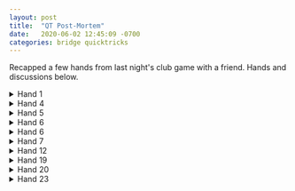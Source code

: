 ```yaml
---
layout: post
title:  "QT Post-Mortem"
date:   2020-06-02 12:45:09 -0700
categories: bridge quicktricks
---
```


Recapped a few hands from last night's club game with a friend. Hands and discussions below.

<details>
  <summary markdown='span'>Hand 1
  </summary>

  <iframe markdown='0'
    src="https://www.bridgebase.com/tools/handviewer.html?lin=st||pn|granola357,dhempling,Forrest_,chlifewish|md|3S5HQT743DA8CAKT84,SKQ76HK86DQ43C652,SA98432HA92DKT9CJ,SJTHJ5DJ7652CQ973|sv|o|rh||ah|Board%201|mb|1S|mb|P|mb|2H|mb|P|mb|2S|mb|P|mb|3N|mb|P|mb|4H|mb|P|mb|P|mb|P|pc|S6|pc|SA|pc|ST|pc|S5|pc|D9|pc|D2|pc|DA|pc|D3|pc|HQ|pc|HK|pc|HA|pc|H5|pc|H9|pc|HJ|pc|H3|pc|H6|pc|SJ|pc|H4|pc|S7|pc|S2|pc|HT|pc|H8|pc|H2|pc|C3|pc|D8|pc|D4|pc|DK|pc|D5|pc|CJ|pc|CQ|pc|CA|pc|C2|pc|CK|pc|C5|pc|S3|pc|C7|pc|CT|pc|C6|pc|DT|pc|C9|pc|C8|pc|SQ|pc|S4|pc|D6|mc|12|"
    height="480"
    width="720"
    allowfullscreen="allowfullscreen"> 
    </iframe>
```
Mark should rebid 3C
```
</details>

<details>
  <summary markdown='span'>Hand 4
  </summary>

  <iframe markdown='0'
    src="https://www.bridgebase.com/tools/handviewer.html?lin=st||pn|granola357,kristinebe,Forrest_,MT982|md|2ST52HT9873DJT65CT,SA963HDAKQ8732CK6,SQJ84HAQ542DC9753,SK7HKJ6D94CAQJ842|sv|b|rh||ah|Board%204|mb|1D|mb|D|mb|2C|mb|P|mb|2D|mb|P|mb|2N|mb|P|mb|3D|mb|P|mb|P|mb|P|pc|SQ|pc|SK|pc|S2|pc|S3|pc|D4|pc|D5|pc|DA|pc|H5|pc|DK|pc|C3|pc|D9|pc|D6|pc|DQ|pc|S4|pc|H6|pc|DT|pc|D8|pc|H2|pc|S7|pc|DJ|pc|S5|pc|SA|pc|S8|pc|HJ|pc|CK|pc|C5|pc|C2|pc|CT|pc|C6|pc|C7|pc|CA|pc|H3|pc|CQ|pc|H7|pc|S6|pc|C9|pc|CJ|pc|H8|pc|S9|pc|H4|mc|12|"
    height="480"
    width="720"
    allowfullscreen="allowfullscreen"> 
    </iframe>
```
chuhchung06/02/2020
strongly prefer :1H:
forrest06/02/2020
yeah i was going to ask about that
chuhchung06/02/2020
and east's :2C: call should be NF
as a general rule, prefer to overfcall the 5cM instead of doubling
forrest06/02/2020
yeah i thought i remembered you saying that before
but if double should be focused on the majors like we talked about yesterday
why not use that?
chuhchung06/02/2020
the problem is you will never find your 5-3 fit after this start
forrest06/02/2020
right
chuhchung06/02/2020
but if you overcall you often have the option of doubling later
also a strike against double - this hand is just pretty weak in high cards
so if partner passes....
forrest06/02/2020
yeah makes sense
chuhchung06/02/2020
heh, cute hand
i'm sure i would muck this up irl thru carelessness
oh i guess you're sort of still short an entry (or clubs don't break)
poop
i was thinking you could afford to check for 4-0 trumps onside
so win the SA at T1, cash the top diamond
and you can pick up 4-0 onside, but you have to overtake the club
i guess that means you can hook the club later. hahahahah
oh god. mayber declarer is really supposed to play for that given your double
ok whatever they're in 3D with a billion top tricks. io'll stop caring now
forrest06/02/2020
haha yeah
chuhchung06/02/2020
i can convince myself of it. i'm not sure i'd have the guts to do it...
declarer knows you have a diamond void, so you must have some 5404ish type of hand (otherwise wtf?)
so when the CT falls out of your partner, he repeats the diamond hook, it looks awfully right to try a club to the 8 now....
so SA. DA. spade to K. diamond finesse (mark splits)
CK overtaken, repeat the diamond finesse and draw trumps
club to the 8
13 tricks for a - because we're in 3D
lol
forrest06/02/2020
i think you gave dummy 3 diamonds there
chuhchung06/02/2020
OH
hi
ok i am not finessing diamonds imediately. NEXT
```
</details>

<details>
  <summary markdown='span'>Hand 5
  </summary>

  <iframe markdown='0'
    src="https://www.bridgebase.com/tools/handviewer.html?lin=st||pn|granola357,kristinebe,Forrest_,MT982|md|3SQ83HAT9DAQT2CQ43,SKTHK43D986543CA5,S9742HQ752DJCK972,SAJ65HJ86DK7CJT86|sv|n|rh||ah|Board%205|mb|P|mb|P|mb|1D|mb|P|mb|P|mb|D|mb|P|mb|1N|mb|P|mb|P|mb|P|pc|DJ|pc|D7|pc|DT|pc|D3|pc|S2|pc|S5|pc|SQ|pc|SK|pc|D4|pc|S4|pc|DK|pc|DA|pc|C3|pc|C5|pc|CK|pc|C6|pc|C9|pc|CT|pc|CQ|pc|CA|pc|D9|pc|S7|pc|H6|pc|DQ|pc|S3|pc|ST|pc|S9|pc|S6|pc|D5|pc|C2|pc|H8|pc|D2|pc|D8|pc|C7|pc|HJ|pc|C4|pc|D6|pc|H2|pc|SJ|pc|S8|pc|HK|pc|H5|pc|C8|pc|HA|pc|H9|pc|H3|pc|H7|pc|CJ|pc|HT|pc|H4|pc|HQ|pc|SA|"
    height="480"
    width="720"
    allowfullscreen="allowfullscreen"> 
    </iframe>
```
forrest06/02/2020
http://www.bridgebase.com/tools/handviewer.html?bbo=y&myhand=M-3481468728-1591062304 this one i got a phone call during the bidding and messed up
thought they opened 1d not mark
chuhchung06/02/2020
sounds like me playing during work
agh
please tell mark not to play DT at T1
also S8 at T2
finessing dummy's J
you should also not come out C9 when you're in haha
mark should also shift to HT instead of a club
have i picked apart this hand enough yet?
forrest06/02/2020
yeah i figured out that was bad after i did it
re c9
would you lead dJ?
chuhchung06/02/2020
nah
H2 for me
forrest06/02/2020
yeah in hindsight that also seemed bad
chuhchung06/02/2020
so i guess to summarize
1) diamond lead seems bad. singleton in partner's "suit" usually doesn't fare well. usually opponents have the length on this sort of auction
2) don't signal with a trick (DT)
3) finesse dummy's honor (8, not Q). mark basically has to hope that you have some holding to the T9. going in Q is really bad when declarer has K... and if you have the K, declarer now has a finesse against you anyway
4) club shift is bad. we know declarer doesn't have 4 hearts (auction) so we can safely go after hearts here
5) return the C2, original 4th. mark has a chance of getting it right now by ducking the trick entirely (COUNT!)
to emphasize point 1, if partner opened 1M i would still not lead their suit if i had a small stiff. stiff honor.... yea probably. otherwise definitely just lead my own 5 card suit. surprise!
forrest06/02/2020
looking
chuhchung06/02/2020
@HeavyDluxe look i'm a big ol meanie
forrest06/02/2020
re 5) - what's the general rule for how that works
if i lead a new suit, lead as if it were opening lead?
err i guess it's not a new suit
chuhchung06/02/2020
when partner shifts to a suit (attitude), we make our mandatory 3rd hand play
then, we continue as if returning partner's opening lead
assuming there's no technical issue at hand (like having to unblock, or holding a trick, blah blah)
so high from remaining doubleton, or low/4th from original 4/5. sometimes even low from original 5
forrest06/02/2020
"when partner shifts to a suit (attitude)" - you mean this is an attitude situation because partner led the suit or something else
like if mark played the A i'd show attitude
chuhchung06/02/2020
no, attitude shifts in the middle of the hand
when shifting to a new suit, lo shows interest, hi denies interest
afaik this is standard
forrest06/02/2020
ah ok - even playing right-side-up?
chuhchung06/02/2020
yes
upsidedown or upsideup, it's always this way
don't ask me why
i guess because it works
forrest06/02/2020
it's like top of nothing
chuhchung06/02/2020
yes
forrest06/02/2020
i suppose
chuhchung06/02/2020
so if dummy has the beautiful xxx and mark decides to attack it, he needs to give you his attitude
that way, when you have something like KQxx, you'll know whether to return the suit or not
if mark shifts hi, you win your Q and sit there and wait for the encore
if mark shifts low, you win your Q and return it (ORIGINAL 4th!)
forrest06/02/2020
got it
chuhchung06/02/2020
oh one more thing about the S8 play
it's easily the one that's least clear. but it's good to learn the foundation so we know when to violate it
and that one's one of the tougher principles
forrest06/02/2020
yeah i see why it makes sense looking at this hand
at the table the 8 feels really low
chuhchung06/02/2020
with the 0 gapper it is obvious (QT over J)
1 gapper i think it is "clear" once it's been shown to you (Q9 over J)
it extends to even lower spots too... but now it's getting more and more about hand reading and consturction
```
</details>

<details>
  <summary markdown='span'>Hand 6
  </summary>

  <iframe markdown='0'
    src="https://www.bridgebase.com/tools/handviewer.html?lin=st||pn|granola357,kristinebe,Forrest_,MT982|md|4SAQJT9765HT2D97C5,S4HAKQJ43DAT8CA83,SK832H7DK5432CQT4,SH9865DQJ6CKJ9762|sv|e|rh||ah|Board%206|mb|P|mb|1S|mb|2H|mb|3H|an|limit%20raise%20or%20better|mb|D|mb|4S|mb|P|mb|P|mb|P|pc|HA|pc|H7|pc|H5|pc|H2|pc|CA|pc|C4|pc|C9|pc|C5|pc|DA|pc|D2|pc|D6|pc|D7|pc|C3|pc|CT|pc|CJ|pc|S5|pc|SA|pc|S4|pc|S2|pc|H6|pc|D9|pc|D8|pc|DK|pc|DJ|mc|10|"
    height="480"
    width="720"
    allowfullscreen="allowfullscreen"> 
    </iframe>
```
forrest06/02/2020
I told Mark i'd open this :4S:
chuhchung06/02/2020
yeah textbook :4S:
wow west is really passive
forrest06/02/2020
yeah i don't really get double from east either
chuhchung06/02/2020
yea...
forrest06/02/2020
i would assume double would show 2 hearts or something?
chuhchung06/02/2020
i think double shows "i would have raised to :3H:"
but, well, that's an insane evaluation :stuck_out_tongue:
```
</details>

<details>
  <summary markdown='span'>Hand 6
  </summary>

  <iframe markdown='0'
    src="https://www.bridgebase.com/tools/handviewer.html?lin=st||pn|granola357,kristinebe,Forrest_,MT982|md|4SAQJT9765HT2D97C5,S4HAKQJ43DAT8CA83,SK832H7DK5432CQT4,SH9865DQJ6CKJ9762|sv|e|rh||ah|Board%206|mb|P|mb|1S|mb|2H|mb|3H|an|limit%20raise%20or%20better|mb|D|mb|4S|mb|P|mb|P|mb|P|pc|HA|pc|H7|pc|H5|pc|H2|pc|CA|pc|C4|pc|C9|pc|C5|pc|DA|pc|D2|pc|D6|pc|D7|pc|C3|pc|CT|pc|CJ|pc|S5|pc|SA|pc|S4|pc|S2|pc|H6|pc|D9|pc|D8|pc|DK|pc|DJ|mc|10|"
    height="480"
    width="720"
    allowfullscreen="allowfullscreen"> 
    </iframe>
```
forrest06/02/2020
I told Mark i'd open this :4S:
chuhchung06/02/2020
yeah textbook :4S:
wow west is really passive
forrest06/02/2020
yeah i don't really get double from east either
chuhchung06/02/2020
yea...
forrest06/02/2020
i would assume double would show 2 hearts or something?
chuhchung06/02/2020
i think double shows "i would have raised to :3H:"
but, well, that's an insane evaluation :stuck_out_tongue:
```
</details>

<details>
  <summary markdown='span'>Hand 7
  </summary>

  <iframe markdown='0'
    src="https://www.bridgebase.com/tools/handviewer.html?lin=st||pn|granola357,yellap,Forrest_,Booboo2005|md|1SAK96HJDAK983CK75,SQ87543HT52D5CT83,ST2HA863DQ64CAJ62,SJHKQ974DJT72CQ94|sv|b|rh||ah|Board%207|mb|1D|mb|P|mb|1H|mb|P|mb|1S|mb|P|mb|2N|mb|P|mb|3N|mb|P|mb|P|mb|P|pc|C4|pc|C5|pc|CT|pc|CJ|pc|DQ|pc|D2|pc|D3|pc|D5|pc|D4|pc|D7|pc|DA|pc|S3|pc|C7|pc|C3|pc|CA|pc|C9|pc|D6|pc|DJ|pc|DK|pc|H2|pc|CK|pc|C8|pc|C2|pc|CQ|pc|D9|pc|H5|pc|H3|pc|DT|pc|HQ|pc|HJ|pc|HT|pc|HA|pc|C6|pc|H4|pc|S6|pc|S4|pc|S2|pc|SJ|pc|SA|pc|S5|pc|D8|pc|S7|pc|H6|pc|H7|pc|SK|pc|S8|pc|ST|pc|H9|pc|S9|pc|SQ|pc|H8|pc|HK|"
    height="480"
    width="720"
    allowfullscreen="allowfullscreen"> 
    </iframe>
```
forrest06/02/2020
Wasn't sure how to apply invite soundly here
since mark isn't for sure 12-14 balanced (though he could be)
chuhchung06/02/2020
i just rebid 1N
which in effect shuts down partner when he is 12-14
haha
forrest06/02/2020
haha
ok so here i bid :1N: and mark just bids :3N: ?
or invites w/ 2n?
i guess we have at least 24 so you just bid it
chuhchung06/02/2020
can just kick it in
2N is fine too. doesn't matter too much
forrest06/02/2020
i transported back to my hand to take the d hook but that was a waste since E has JT
chuhchung06/02/2020
you should also cash the diamond suit differently
everyone teaches "high card from the short side" but that's simply wrong :/
it should be, final card from the short side
forrest06/02/2020
yeah i can see that here
chuhchung06/02/2020
so cash DA first. if an honor falls out of W, cross to the Q. now you are in the correct hand already
so it's final card from the short side
really dislike E's lead
i would lead a heart... the H4. which loses a trick in a much more hilarious fashion
forrest06/02/2020
i remember thonking after winning the DK and figured out i needed to play CK now to get a club trick if they split 3-3
so that was good I think
chuhchung06/02/2020
:thumbsup:
yeah you took a good numbah of tricks
forrest06/02/2020
i assume club was just "the unbid suit"
but yeah i'd lead a heart or a diamond
probably heart
chuhchung06/02/2020
don't be afraid to lead the suits where they just make a 1 over 1 response
we bid it on 4 little. just attack
i won't be intimidated!
forrest06/02/2020
yeah and you really get em if they psyched to prevent it
chuhchung06/02/2020
too often it's just your suit to play
forrest06/02/2020
not that i have to worry about that much
chuhchung06/02/2020
yeah, the psych isn't that frequent. even against me :stuck_out_tongue:
it's just your trick source. gotta play it
and fwiw, when leading from a 5 card suit into declarer's 4 card suit, lead 5th
often you cannot spare the 4th spot
forrest06/02/2020
makes sense
and it would make sense for parter to play you for 5 even if you led the 2
chuhchung06/02/2020
yes
forrest06/02/2020
since they showed 4
chuhchung06/02/2020
otherwise why did i lead it
yep
honestly i probably lead low too much from HH9
should try the big one more. it works here...
but from HHxxx, def small
ok. mental note to lead H from HH9xx
forrest06/02/2020
yeah some people made 12 tricks on a heart lead and then misdefense
but whatever
chuhchung06/02/2020
you only have 8 tricks on the HK lead right? what a difference
you will test diamonds, womp womp, hook the club, down we go
go down 2 even
```
</details>

<details>
  <summary markdown='span'>Hand 12
  </summary>

  <iframe markdown='0'
    src="https://www.bridgebase.com/tools/handviewer.html?lin=st||pn|granola357,Sue_D,Forrest_,MarthaSF|md|2SAJ983HT832D4CKJ9,SKT72HKQ9D987CQ43,S54HAJ64DJ632CAT2,SQ6H75DAKQT5C8765|sv|n|rh||ah|Board%2012|mb|P|mb|P|mb|P|mb|1S|mb|P|mb|1N|mb|P|mb|P|mb|P|pc|DA|pc|D4|pc|D7|pc|D2|pc|DK|pc|H2|pc|D8|pc|D3|pc|DQ|pc|S3|pc|D9|pc|D6|pc|D5|pc|H3|pc|S2|pc|DJ|pc|C2|pc|C5|pc|CK|pc|C3|pc|HT|pc|HK|pc|HA|pc|H5|pc|H4|pc|H7|pc|H8|pc|H9|pc|HQ|pc|H6|pc|C6|pc|S8|pc|ST|pc|S4|pc|SQ|pc|SA|pc|CJ|pc|CQ|pc|CA|pc|C7|pc|HJ|pc|C8|pc|S9|pc|C4|pc|CT|pc|S6|pc|C9|pc|S7|pc|S5|pc|DT|pc|SJ|pc|SK|"
    height="480"
    width="720"
    allowfullscreen="allowfullscreen"> 
    </iframe>
```
forrest06/02/2020
this one was hairy
do you subscribe to the RULE OF 15?
and should E open 1 or 2 diamonds?
chuhchung06/02/2020
i would 2
forrest06/02/2020
i figured out to play W for CQ because E opened the hand with AKQ
which makes it much easier to count points than normal
chuhchung06/02/2020
and i would pass with mark's hand, not really rule of 15 or anything. i don't subscribe to that
it's just a pretty bad hand heh
though i do think most 4th seat hands are openers
and yeah nice work
forrest06/02/2020
most 4th seat hands are openers - what do you mean by that?
just generally if gets around to you
you will probably have enough?
chuhchung06/02/2020
yeah sort of. and 2nd seat is the most conservative so maybe your partner has the best hand out of the 3 players. and if you're better than the opps then you want to play the hand
lol
this is just a bad hand though, and vul undertricks are pricey
```
</details>

<details>
  <summary markdown='span'>Hand 19
  </summary>

  <iframe markdown='0'
    src="https://www.bridgebase.com/tools/handviewer.html?lin=st||pn|granola357,jweil,Forrest_,Bigsid21|md|1SAK86HT3DQ842CK72,SQT4HA982DAJ3CA85,SJ93HJ765DKTCJ964,S752HKQ4D9765CQT3|sv|e|rh||ah|Board%2019|mb|1D|mb|D|mb|1H|mb|P|mb|1S|mb|P|mb|1N|mb|P|mb|P|mb|P|pc|H4|pc|H3|pc|HA|pc|H5|pc|H2|pc|H6|pc|HK|pc|HT|pc|HQ|pc|D2|pc|H8|pc|H7|pc|C3|pc|C2|pc|CA|pc|C4|pc|H9|pc|HJ|pc|S7|pc|D4|pc|S3|pc|S2|pc|SA|pc|S4|pc|SK|pc|ST|pc|S9|pc|S5|pc|S6|pc|SQ|pc|SJ|pc|D5|pc|C8|pc|C9|pc|CT|pc|CK|pc|S8|pc|D3|pc|DT|pc|D6|pc|C7|pc|C5|pc|C6|pc|CQ|pc|D7|pc|D8|pc|DA|pc|DK|pc|DJ|pc|CJ|pc|D9|pc|DQ|"
    height="480"
    width="720"
    allowfullscreen="allowfullscreen"> 
    </iframe>
```
forrest06/02/2020
do i have a bid here? Should i have 5? Need to work on this sequence a bit more
or just bid 1nt directly
chuhchung06/02/2020
:1H: is fine
just pass :1S:
our hand is bad and we want the auction to be over
have a ruffing value in :1S:
don't give stupid partner a chance to bid again
forrest06/02/2020
haha right
well
:1S: is limited to 17 or 18 right?
chuhchung06/02/2020
yeah
forrest06/02/2020
k then yeah
chuhchung06/02/2020
on the previous auction where you had 11 and bid :2N:
that's the one where i bid :1N:
and it should have some reasonable values because often we can just drop partner and not bid :1N:
or rebid our suit with a truly hopeless hand, etc
reaosnablke being like, i dunno, 8-11
```
</details>

<details>
  <summary markdown='span'>Hand 20
  </summary>

  <iframe markdown='0'
    src="https://www.bridgebase.com/tools/handviewer.html?lin=st||pn|granola357,jweil,Forrest_,Bigsid21|md|2ST632HKDQJ9654CJ6,S954H874D32C87532,SKQ7HAJT2DAK87CAK,SAJ8HQ9653DTCQT94|sv|b|rh||ah|Board%2020|mb|P|mb|2C|mb|P|mb|2D|mb|P|mb|3N|mb|P|mb|6N|mb|P|mb|P|mb|P|pc|H5|pc|HK|pc|H4|pc|H2|pc|S2|pc|S4|pc|SQ|pc|S8|pc|D7|pc|DT|pc|DQ|pc|D2|pc|S3|pc|S5|pc|SK|pc|SA|pc|SJ|pc|S6|pc|S9|pc|S7|pc|H3|pc|C6|pc|H7|pc|HA|pc|DA|pc|C4|pc|D4|pc|D3|pc|DK|pc|H6|pc|D5|pc|C2|pc|D8|mc|11|"
    height="480"
    width="720"
    allowfullscreen="allowfullscreen"> 
    </iframe>
```
this one was "fun"
i got punished for my upgrade
chuhchung06/02/2020
nice bid mark!
feels unlucky that it's not cold. also omg E found the duck
forrest06/02/2020
yeah
and he hesitated
my one viewer pointed out if i think he ducked i can run off diamonds and clubs and endplay him
chuhchung06/02/2020
ah yeah you can consider it with the hesi
it's a tough play though
forrest06/02/2020
yeah i thought about running diamonds
then figured out i needed the spade hooks
and then didn't revisit it
got a nice zero for that one
so is it right to duck? Dummy is pretty scary
chuhchung06/02/2020
ducking is probably right, but it has to be in tempo
squeeze/strip squeeze technique is probably not quite worth talking about yet though
haha
i'm not even that good at strip squeezes myself. certainly not while autoplaying
oh you dont have the entries to manage it if he doesn't duck
see this is hard
lol
forrest06/02/2020
if he doesn't duck doesn't that mean i can't afford to throw him in? Or it then just becomes a regular squeeze?
chuhchung06/02/2020
so usually it's right to duck because you don't want to rectify the count (setting up the stage for a squeeze)
you need a second heart in dummy for the squeeze to operate ithink
if there's a second heart in dummy then ducking in tempo is the only chance. i think.
DON'T KNOW
yeah,.
east is in trouble if you have a second heart
he'll be squeezed in between hearts and spades
you'll cash the SQ, leaving the ST menacing his SJ
in the 3 card ending, dummy has ST Hx Dx and you have Sx HAJ
you cash the diamond and discard the spade from your hand
E has to come down to 2 cards... and he's holding SJ HQx
so he has to yield
so ducking is right when you don't have the entry problem (aka no heart entry)
i think you can still succeed on a strip squeeze anyway though. @thymepuns help i'm bad at bridge
IN ANY CASE this is probably not worth the effort at the moment
```
</details>

<details>
  <summary markdown='span'>Hand 23
  </summary>

  <iframe markdown='0'
    src="https://www.bridgebase.com/tools/handviewer.html?lin=st||pn|granola357,srpj,Forrest_,REINAE|md|1SAKHKQ2DJT732CT75,S5HAJT9753DK65CAJ,ST9762H6DA4CKQ962,SQJ843H84DQ98C843|sv|b|rh||ah|Board%2023|mb|1D|mb|1H|mb|1S|mb|P|mb|1N|mb|2H|mb|P|mb|P|mb|P|pc|DA|pc|D8|pc|D2|pc|D5|pc|S2|pc|S3|pc|SA|pc|S5|pc|DJ|pc|D6|pc|D4|pc|DQ|pc|H8|pc|H2|pc|H3|pc|H6|pc|H4|pc|HQ|pc|HA|pc|C6|pc|DK|pc|C2|pc|D9|pc|D3|pc|CA|pc|C9|pc|C3|pc|C5|pc|H5|pc|S6|pc|S4|pc|HK|pc|DT|pc|H7|pc|S7|pc|C4|pc|HJ|pc|S9|pc|C8|pc|C7|pc|HT|pc|ST|pc|S8|pc|CT|pc|H9|pc|CK|pc|SJ|pc|D7|pc|CJ|pc|CQ|pc|SQ|pc|SK|"
    height="480"
    width="720"
    allowfullscreen="allowfullscreen"> 
    </iframe>
```
forrest06/02/2020
wasn't sure about :3C: - i figured we had the balance of strength and mark might have some decent hearts
but i'm 5-5
chuhchung06/02/2020
yeah i would fight for it
and this fits my rule of "3m bids in competition are nf"
forrest06/02/2020
how about going for the D ruff?
blows a trick here
chuhchung06/02/2020
ok i see it
i generally stay away from Ax leads unless partner is known to have a 5 card suit
```
</details>